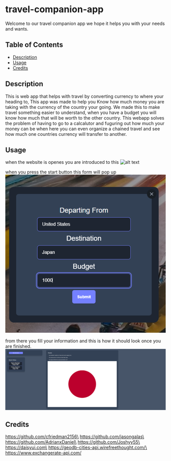 # travel-companion-app

Welcome to our travel companion app we hope it helps you with your needs and wants. 


## Table of Contents

- [Description](#description)
- [Usage](#usage)
- [Credits](#credits)


## Description

This is web app that helps with travel by converting currency to where your heading to, This app was made to help you Know how much money you are taking with the currency of the country your going. 
We made this to make travel something easier to understand, when you have a budget you will know how much that will be worth to the other country.
This webapp solves the problem of having to go to a calcalutor and fuguring out how much your money can be when here you can even organize a chained travel and see how much one countries currency will transfer to another.


## Usage
when the website is openes you are introduced to this
![alt text](<Screenshot 2024-04-11 101550.png>)

when you press the start button this form will pop up\
![alt text](<Screenshot 2024-04-11 112236.png>)

from there you fill your information and this is how it should look once you are finished.
![alt text](<Screenshot 2024-04-11 112305.png>)


## Credits
https://github.com/cfriedman2156\
https://github.com/jasongalas\
https://github.com/AdrianxDaniel\ 
https://github.com/Joshyy55\
https://daisyui.com\
https://geodb-cities-api.wirefreethought.com/\
https://www.exchangerate-api.com/


